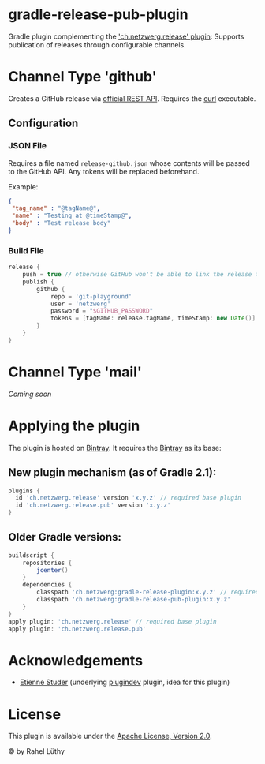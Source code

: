 gradle-release-pub-plugin
=========================

Gradle plugin complementing the ['ch.netzwerg.release' plugin](https://github.com/netzwerg/gradle-release-plugin):
Supports publication of releases through configurable channels.

# Channel Type 'github'

Creates a GitHub release via [official REST API](https://developer.github.com/v3/repos/releases/#create-a-release).
Requires the [curl](http://curl.haxx.se) executable.

## Configuration
### JSON File

Requires a file named `release-github.json` whose contents will be passed to the GitHub API. Any tokens will be replaced
beforehand.

Example:

```json
{
 "tag_name" : "@tagName@",
 "name" : "Testing at @timeStamp@",
 "body" : "Test release body"
}
```

### Build File

```groovy
release {
    push = true // otherwise GitHub won't be able to link the release to its tag
    publish {
        github {
            repo = 'git-playground'
            user = 'netzwerg'
            password = "$GITHUB_PASSWORD"
            tokens = [tagName: release.tagName, timeStamp: new Date()]
        }
    }
}
```

# Channel Type 'mail'

_Coming soon_

# Applying the plugin

The plugin is hosted on [Bintray](https://bintray.com/netzwerg/gradle-plugins/gradle-release-pub-plugin). It requires
the [Bintray](https://bintray.com/netzwerg/gradle-plugins/gradle-release-plugin) as its base:

## New plugin mechanism (as of Gradle 2.1):

```groovy
plugins {
  id 'ch.netzwerg.release' version 'x.y.z' // required base plugin
  id 'ch.netzwerg.release.pub' version 'x.y.z'
}
```

## Older Gradle versions:

```groovy
buildscript {
    repositories {
        jcenter()
    }
    dependencies {
        classpath 'ch.netzwerg:gradle-release-plugin:x.y.z' // required base plugin
        classpath 'ch.netzwerg:gradle-release-pub-plugin:x.y.z'
    }
}
apply plugin: 'ch.netzwerg.release' // required base plugin
apply plugin: 'ch.netzwerg.release.pub'
```

# Acknowledgements

* [Etienne Studer](https://github.com/etiennestuder) (underlying [plugindev](https://github.com/etiennestuder/gradle-plugindev-plugin)
plugin, idea for this plugin)

# License

This plugin is available under the [Apache License, Version 2.0](http://www.apache.org/licenses/LICENSE-2.0.html).

&copy; by Rahel Lüthy
